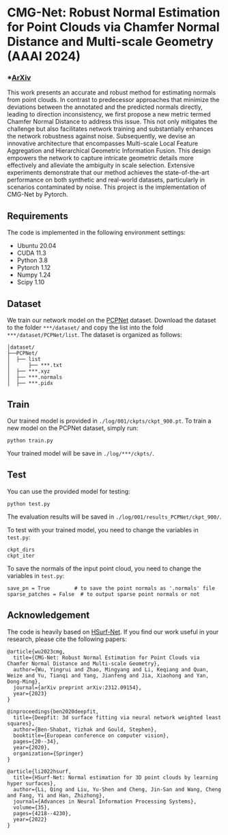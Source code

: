 # CMG-Net: Robust Normal Estimation for Point Clouds via Chamfer Normal Distance and Multi-scale Geometry  (AAAI 2024)

### *[ArXiv](https://arxiv.org/abs/2312.09154) 

This work presents an accurate and robust method for estimating normals from point clouds. In contrast to predecessor approaches that minimize the deviations between the annotated and the predicted normals directly, leading to direction inconsistency, we first propose a new metric termed Chamfer Normal Distance to address this issue. This not only mitigates the challenge but also facilitates network training and substantially enhances the network robustness against noise. Subsequently, we devise an innovative architecture that encompasses Multi-scale Local Feature Aggregation and Hierarchical Geometric Information Fusion. This design empowers the network to capture intricate geometric details more effectively and alleviate the ambiguity in scale selection. Extensive experiments demonstrate that our method achieves the state-of-the-art performance on both synthetic and real-world datasets, particularly in scenarios contaminated by noise. This project is the implementation of CMG-Net by Pytorch.

## Requirements
The code is implemented in the following environment settings:
- Ubuntu 20.04
- CUDA 11.3
- Python 3.8
- Pytorch 1.12
- Numpy 1.24
- Scipy 1.10

## Dataset
We train our network model on the [PCPNet](http://geometry.cs.ucl.ac.uk/projects/2018/pcpnet/pclouds.zip) dataset.
Download the dataset to the folder `***/dataset/` and copy the list into the fold `***/dataset/PCPNet/list`. The dataset is organized as follows:
```
│dataset/
├──PCPNet/
│  ├── list
│      ├── ***.txt
│  ├── ***.xyz
│  ├── ***.normals
│  ├── ***.pidx
```

## Train
Our trained model is provided in `./log/001/ckpts/ckpt_900.pt`.
To train a new model on the PCPNet dataset, simply run:
```
python train.py
```
Your trained model will be save in `./log/***/ckpts/`.

## Test
You can use the provided model for testing:
```
python test.py
```
The evaluation results will be saved in `./log/001/results_PCPNet/ckpt_900/`.

To test with your trained model, you need to change the variables in `test.py`:
```
ckpt_dirs       
ckpt_iter
```
To save the normals of the input point cloud, you need to change the variables in `test.py`:
```
save_pn = True        # to save the point normals as '.normals' file
sparse_patches = False  # to output sparse point normals or not
```

## Acknowledgement
The code is heavily based on [HSurf-Net](https://github.com/LeoQLi/HSurf-Net).
If you find our work useful in your research, please cite the following papers:

```
@article{wu2023cmg,
  title={CMG-Net: Robust Normal Estimation for Point Clouds via Chamfer Normal Distance and Multi-scale Geometry},
  author={Wu, Yingrui and Zhao, Mingyang and Li, Keqiang and Quan, Weize and Yu, Tianqi and Yang, Jianfeng and Jia, Xiaohong and Yan, Dong-Ming},
  journal={arXiv preprint arXiv:2312.09154},
  year={2023}
}

@inproceedings{ben2020deepfit,
  title={Deepfit: 3d surface fitting via neural network weighted least squares},
  author={Ben-Shabat, Yizhak and Gould, Stephen},
  booktitle={European conference on computer vision},
  pages={20--34},
  year={2020},
  organization={Springer}
}

@article{li2022hsurf,
  title={HSurf-Net: Normal estimation for 3D point clouds by learning hyper surfaces},
  author={Li, Qing and Liu, Yu-Shen and Cheng, Jin-San and Wang, Cheng and Fang, Yi and Han, Zhizhong},
  journal={Advances in Neural Information Processing Systems},
  volume={35},
  pages={4218--4230},
  year={2022}
}
```


